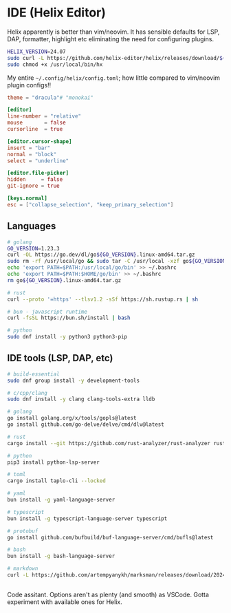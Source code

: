 # IDE (Helix Editor)

Helix apparently is better than vim/neovim. It has sensible defaults for LSP, DAP, formatter, highlight etc eliminating the need for configuring plugins.

```sh
HELIX_VERSION=24.07
sudo curl -L https://github.com/helix-editor/helix/releases/download/${HELIX_VERSION}/helix-${HELIX_VERSION}-x86_64.AppImage -o /usr/local/bin/hx
sudo chmod +x /usr/local/bin/hx
```

My entire `~/.config/helix/config.toml`; how little compared to vim/neovim plugin configs!!

```toml
theme = "dracula"# "monokai"

[editor]
line-number = "relative"
mouse       = false
cursorline  = true

[editor.cursor-shape]
insert = "bar"
normal = "block"
select = "underline"

[editor.file-picker]
hidden     = false
git-ignore = true

[keys.normal]
esc = ["collapse_selection", "keep_primary_selection"]
```

## Languages
```sh
# golang
GO_VERSION=1.23.3
curl -OL https://go.dev/dl/go${GO_VERSION}.linux-amd64.tar.gz
sudo rm -rf /usr/local/go && sudo tar -C /usr/local -xzf go${GO_VERSION}.linux-amd64.tar.gz
echo 'export PATH=$PATH:/usr/local/go/bin' >> ~/.bashrc
echo 'export PATH=$PATH:$HOME/go/bin' >> ~/.bashrc
rm go${GO_VERSION}.linux-amd64.tar.gz

# rust
curl --proto '=https' --tlsv1.2 -sSf https://sh.rustup.rs | sh

# bun - javascript runtime
curl -fsSL https://bun.sh/install | bash

# python
sudo dnf install -y python3 python3-pip
```

## IDE tools (LSP, DAP, etc)
```sh
# build-essential
sudo dnf group install -y development-tools

# c/cpp/clang
sudo dnf install -y clang clang-tools-extra lldb

# golang
go install golang.org/x/tools/gopls@latest
go install github.com/go-delve/delve/cmd/dlv@latest

# rust
cargo install --git https://github.com/rust-analyzer/rust-analyzer rust-analyzer --force

# python
pip3 install python-lsp-server

# toml
cargo install taplo-cli --locked

# yaml
bun install -g yaml-language-server

# typescript
bun install -g typescript-language-server typescript

# protobuf
go install github.com/bufbuild/buf-language-server/cmd/bufls@latest

# bash
bun install -g bash-language-server

# markdown
curl -L https://github.com/artempyanykh/marksman/releases/download/2024-11-20/marksman-linux-x64 -o ~/bin/marksman
```

##
Code assitant. Options aren't as plenty (and smooth) as VSCode. Gotta experiment with available ones for Helix.
